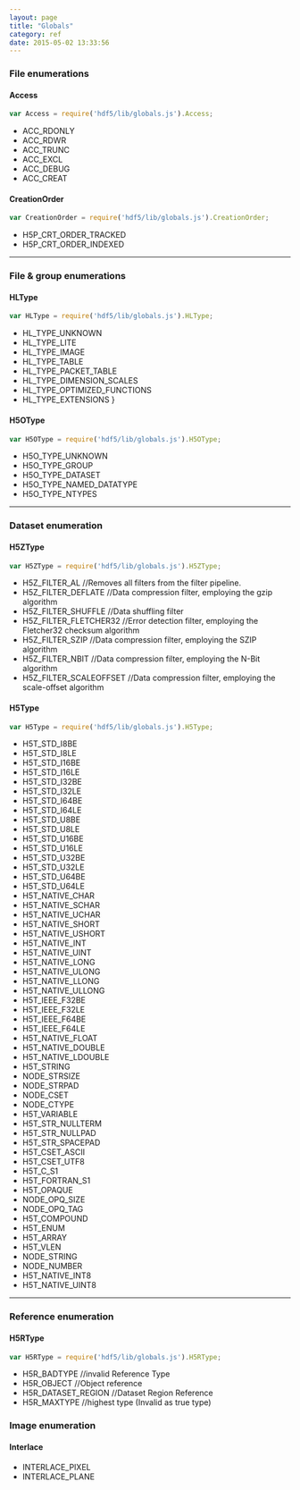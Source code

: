 ```yaml
---
layout: page
title: "Globals"
category: ref
date: 2015-05-02 13:33:56
---
```


### File enumerations

#### Access
``` javascript
var Access = require('hdf5/lib/globals.js').Access;
```
*  ACC_RDONLY 
*  ACC_RDWR 
*  ACC_TRUNC 
*  ACC_EXCL 
*  ACC_DEBUG 
*  ACC_CREAT

#### CreationOrder

``` javascript
var CreationOrder = require('hdf5/lib/globals.js').CreationOrder;
```
* H5P_CRT_ORDER_TRACKED 
* H5P_CRT_ORDER_INDEXED

* * *

### File & group enumerations

#### HLType
``` javascript
var HLType = require('hdf5/lib/globals.js').HLType;
```
* HL_TYPE_UNKNOWN
* HL_TYPE_LITE
* HL_TYPE_IMAGE
* HL_TYPE_TABLE
* HL_TYPE_PACKET_TABLE
* HL_TYPE_DIMENSION_SCALES
* HL_TYPE_OPTIMIZED_FUNCTIONS
* HL_TYPE_EXTENSIONS
}

#### H5OType
``` javascript
var H5OType = require('hdf5/lib/globals.js').H5OType;
```
* H5O_TYPE_UNKNOWN
* H5O_TYPE_GROUP
* H5O_TYPE_DATASET
* H5O_TYPE_NAMED_DATATYPE
* H5O_TYPE_NTYPES

* * *

### Dataset enumeration

#### H5ZType

``` javascript
var H5ZType = require('hdf5/lib/globals.js').H5ZType;
```

* H5Z_FILTER_AL	      //Removes all filters from the filter pipeline.
* H5Z_FILTER_DEFLATE	//Data compression filter, employing the gzip algorithm
* H5Z_FILTER_SHUFFLE	//Data shuffling filter
* H5Z_FILTER_FLETCHER32	//Error detection filter, employing the Fletcher32 checksum algorithm
* H5Z_FILTER_SZIP	//Data compression filter, employing the SZIP algorithm
* H5Z_FILTER_NBIT	//Data compression filter, employing the N-Bit algorithm
* H5Z_FILTER_SCALEOFFSET  	//Data compression filter, employing the scale-offset algorithm    


#### H5Type

``` javascript
var H5Type = require('hdf5/lib/globals.js').H5Type;
```
* H5T_STD_I8BE 
* H5T_STD_I8LE
* H5T_STD_I16BE
* H5T_STD_I16LE 
* H5T_STD_I32BE 
* H5T_STD_I32LE 
* H5T_STD_I64BE 
* H5T_STD_I64LE 
* H5T_STD_U8BE 
* H5T_STD_U8LE 
* H5T_STD_U16BE 
* H5T_STD_U16LE 
* H5T_STD_U32BE 
* H5T_STD_U32LE 
* H5T_STD_U64BE 
* H5T_STD_U64LE 
* H5T_NATIVE_CHAR 
* H5T_NATIVE_SCHAR 
* H5T_NATIVE_UCHAR 
* H5T_NATIVE_SHORT 
* H5T_NATIVE_USHORT 
* H5T_NATIVE_INT 
* H5T_NATIVE_UINT 
* H5T_NATIVE_LONG 
* H5T_NATIVE_ULONG 
* H5T_NATIVE_LLONG 
* H5T_NATIVE_ULLONG 
* H5T_IEEE_F32BE 
* H5T_IEEE_F32LE 
* H5T_IEEE_F64BE 
* H5T_IEEE_F64LE 
* H5T_NATIVE_FLOAT 
* H5T_NATIVE_DOUBLE 
* H5T_NATIVE_LDOUBLE 
* H5T_STRING 
* NODE_STRSIZE  
* NODE_STRPAD  
* NODE_CSET  
* NODE_CTYPE  
* H5T_VARIABLE  
* H5T_STR_NULLTERM  
* H5T_STR_NULLPAD  
* H5T_STR_SPACEPAD  
* H5T_CSET_ASCII  
* H5T_CSET_UTF8  
* H5T_C_S1  
* H5T_FORTRAN_S1  
* H5T_OPAQUE  
* NODE_OPQ_SIZE  
* NODE_OPQ_TAG  
* H5T_COMPOUND  
* H5T_ENUM  
* H5T_ARRAY  
* H5T_VLEN  
* NODE_STRING  
* NODE_NUMBER  
* H5T_NATIVE_INT8 
* H5T_NATIVE_UINT8 

* * *

### Reference enumeration

#### H5RType
``` javascript
var H5RType = require('hdf5/lib/globals.js').H5RType;
```
* H5R_BADTYPE         //invalid Reference Type
* H5R_OBJECT          //Object reference
* H5R_DATASET_REGION  //Dataset Region Reference
* H5R_MAXTYPE         //highest type (Invalid as true type)

### Image enumeration 

#### Interlace

* INTERLACE_PIXEL
* INTERLACE_PLANE
